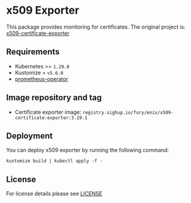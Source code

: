 # x509 Exporter

<!-- <SD-DOCS> -->

This package provides monitoring for certificates.
The original project is: [x509-certificate-exporter](https://github.com/enix/x509-certificate-exporter)

## Requirements

- Kubernetes >= `1.29.0`
- Kustomize = `v5.6.0`
- [prometheus-operator](../prometheus-operator)

## Image repository and tag

- Certificate exporter image: `registry.sighup.io/fury/enix/x509-certificate-exporter:3.19.1`

## Deployment

You can deploy x509 exporter by running the following command:

```shell
kustomize build | kubectl apply -f -
```

<!-- </SD-DOCS> -->

## License

For license details please see [LICENSE](../../LICENSE)
